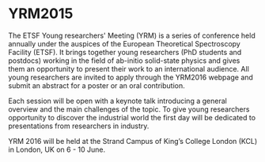 YRM2015
========

The ETSF Young researchers' Meeting (YRM) is a series of conference held annually under the auspices of the European Theoretical Spectroscopy Facility (ETSF). It brings together young researchers (PhD students and postdocs) working in the field of ab-initio solid-state physics and gives them an opportunity to present their work to an international audience. All young researchers are invited to apply through the YRM2016 webpage and submit an abstract for a poster or an oral contribution.

Each session will be open with a keynote talk introducing a general overview and the main challenges of the topic. To give young researchers opportunity to discover the industrial world the first day will be dedicated to presentations from researchers in industry.

YRM 2016 will be held at the Strand Campus of King’s College London (KCL) in London, UK on 6 - 10 June.
